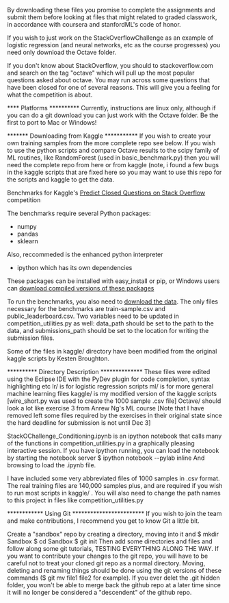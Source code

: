 By downloading these files you promise to complete the assignments and submit them before looking at files that might related to graded classwork, in accordance with coursera and stanfordML's code of honor.

If you wish to just work on the StackOverflowChallenge as an example of logistic regression (and neural networks, etc as the course progresses) you need only download the Octave folder.

If you don't know about StackOverflow, you should to stackoverflow.com and search on the tag "octave" which will pull up the most popular questions asked about octave.  You may run across some questions that have been closed for one of several reasons.  This will give you a feeling for what the competition is about.

**** Platforms **********
Currently, instructions are linux only, although if you can do a git download you can just work with the Octave folder.  Be the first to port to Mac or Windows!

******* Downloading from Kaggle ***********
If you wish to create your own training samples from the more complete repo see below.
If you wish to use the python scripts and compare Octave results to the scipy family
of ML routines, like RandomForest (used in basic_benchmark.py) then you will need the 
complete repo from here or from kaggle (note, i found a few bugs in the kaggle scripts
that are fixed here so you may want to use this repo for the scripts and kaggle to get the data.

Benchmarks for Kaggle's [Predict Closed Questions on Stack Overflow](https://www.kaggle.com/c/predict-closed-questions-on-stack-overflow) competition

The benchmarks require several Python packages:

 - numpy
 - pandas
 - sklearn

Also, reccommeded is the enhanced python interpreter
 - ipython
which has its own dependencies

These packages can be installed with easy_install or pip, or Windows users can [download compiled versions of these packages](http://www.lfd.uci.edu/~gohlke/pythonlibs/)

To run the benchmarks, you also need to [download the data](https://www.kaggle.com/c/predict-closed-questions-on-stack-overflow/data). The only files necessary for the benchmarks are train-sample.csv and public_leaderboard.csv. Two variables need to be updated in competition_utilities.py as well: data_path should be set to the path to the data, and submissions_path should be set to the location for writing the submission files.

Some of the files in kaggle/ directory have been modified from the original kaggle scripts by Kesten Broughton.

********** Directory Description **************
These files were edited using the Eclipse IDE with the PyDev plugin
for code completion, syntax highlighting etc
lr/ is for logistic regression scripts
ml/ is for more general machine learning files
kaggle/ is my modified version of the kaggle scripts
[wire_short.py was used to create the 1000 sample .csv file]
Octave/ should look a lot like exercise 3 from Anrew Ng's ML course
[Note that I have removed left some files required by the exercises in their original
state since the hard deadline for submission is not until Dec 3]

StackOChallenge_Conditioning.ipynb is an ipython notebook that calls many of the functions in competition_utilities.py in a graphically pleasing interactive session.  If you have ipython running, you can load the notebook by starting the notebook server 
$ ipython notebook --pylab inline
And browsing to load the .ipynb file.

I have included some very abbreviated files of 1000 samples in .csv format.
The real training files are 140,000 samples plus, and are required if you wish 
to run most scripts in kaggle/ .  You will also need to change the path names to this 
project in files like competition_utilities.py


************ Using Git ************************
If you wish to join the team and make contributions, I recommend you get to know Git a little bit.  

Create a "sandbox" repo by creating a directory, moving into it and
$ mkdir Sandbox
$ cd Sandbox
$ git init
Then add some directories and files and follow along some git tutorials, TESTING EVERYTHING ALONG THE WAY.
If you want to contribute your changes to the git repo, you will have to be careful not to treat your cloned git repo as a normal directory.  Moving, deleting and renaming things should be done using the git versions of these commands ($ git mv file1 file2 for example).
If you ever delet the .git hidden folder, you won't be able to merge back the github repo at a later time since it will no longer be considered a "descendent" of the github repo.

